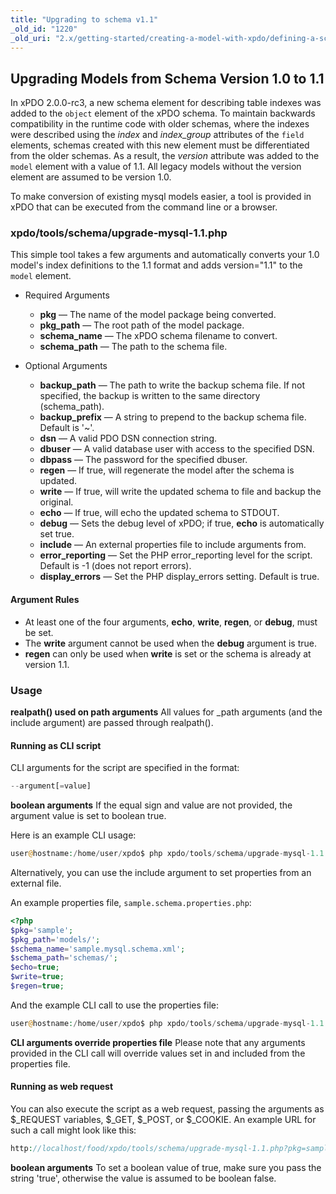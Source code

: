 ```yaml
---
title: "Upgrading to schema v1.1"
_old_id: "1220"
_old_uri: "2.x/getting-started/creating-a-model-with-xpdo/defining-a-schema/defining-the-database-and-tables/upgrading-models-to-schema-version-1.1"
---
```


## Upgrading Models from Schema Version 1.0 to 1.1

In xPDO 2.0.0-rc3, a new schema element for describing table indexes was added to the `object` element of the xPDO schema. To maintain backwards compatibility in the runtime code with older schemas, where the indexes were described using the _index_ and _index\_group_ attributes of the `field` elements, schemas created with this new element must be differentiated from the older schemas. As a result, the _version_ attribute was added to the `model` element with a value of 1.1. All legacy models without the version element are assumed to be version 1.0.

To make conversion of existing mysql models easier, a tool is provided in xPDO that can be executed from the command line or a browser.

### xpdo/tools/schema/upgrade-mysql-1.1.php

This simple tool takes a few arguments and automatically converts your 1.0 model's index definitions to the 1.1 format and adds version="1.1" to the `model` element.

- Required Arguments
  - **pkg** — The name of the model package being converted.
  - **pkg\_path** — The root path of the model package.
  - **schema\_name** — The xPDO schema filename to convert.
  - **schema\_path** — The path to the schema file.

- Optional Arguments
  - **backup\_path** — The path to write the backup schema file. If not specified, the backup is written to the same directory (schema\_path).
  - **backup\_prefix** — A string to prepend to the backup schema file. Default is '~'.
  - **dsn** — A valid PDO DSN connection string.
  - **dbuser** — A valid database user with access to the specified DSN.
  - **dbpass** — The password for the specified dbuser.
  - **regen** — If true, will regenerate the model after the schema is updated.
  - **write** — If true, will write the updated schema to file and backup the original.
  - **echo** — If true, will echo the updated schema to STDOUT.
  - **debug** — Sets the debug level of xPDO; if true, **echo** is automatically set true.
  - **include** — An external properties file to include arguments from.
  - **error\_reporting** — Set the PHP error\_reporting level for the script. Default is -1 (does not report errors).
  - **display\_errors** — Set the PHP display\_errors setting. Default is true.

#### Argument Rules

- At least one of the four arguments, **echo**, **write**, **regen**, or **debug**, must be set.
- The **write** argument cannot be used when the **debug** argument is true.
- **regen** can only be used when **write** is set or the schema is already at version 1.1.

### Usage

**realpath() used on path arguments**
All values for \_path arguments (and the include argument) are passed through realpath().

#### Running as CLI script

CLI arguments for the script are specified in the format:

``` php
--argument[=value]
```

**boolean arguments**
If the equal sign and value are not provided, the argument value is set to boolean true.

Here is an example CLI usage:

``` php
user@hostname:/home/user/xpdo$ php xpdo/tools/schema/upgrade-mysql-1.1.php --pkg=sample --pkg_path=models/ --schema_name=sample.mysql.schema.xml --schema_path=schemas/ --echo --write --regen
```

Alternatively, you can use the include argument to set properties from an external file.

An example properties file, `sample.schema.properties.php`:

``` php
<?php
$pkg='sample';
$pkg_path='models/';
$schema_name='sample.mysql.schema.xml';
$schema_path='schemas/';
$echo=true;
$write=true;
$regen=true;
```

And the example CLI call to use the properties file:

``` php
user@hostname:/home/user/xpdo$ php xpdo/tools/schema/upgrade-mysql-1.1.php --include=sample.schema.properties.php
```

**CLI arguments override properties file**
Please note that any arguments provided in the CLI call will override values set in and included from the properties file.

#### Running as web request

You can also execute the script as a web request, passing the arguments as $\_REQUEST variables, $\_GET, $\_POST, or $\_COOKIE. An example URL for such a call might look like this:

``` php
http://localhost/food/xpdo/tools/schema/upgrade-mysql-1.1.php?pkg=sample&pkg_path=models/&schema_name=sample.mysql.schema.xml&schema_path=schemas/&echo=true&write=true&regen=true
```

**boolean arguments**
To set a boolean value of true, make sure you pass the string 'true', otherwise the value is assumed to be boolean false.
